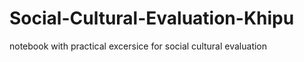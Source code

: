 # Social-Cultural-Evaluation-Khipu
notebook with practical excersice for social cultural evaluation
